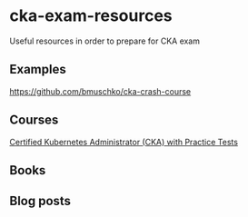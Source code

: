 # cka-exam-resources
Useful resources in order to prepare for CKA exam

## Examples

https://github.com/bmuschko/cka-crash-course

## Courses

[Certified Kubernetes Administrator (CKA) with Practice Tests](https://www.udemy.com/course/certified-kubernetes-administrator-with-practice-tests/)

## Books


## Blog posts
